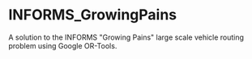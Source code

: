 # INFORMS_GrowingPains
A solution to the INFORMS "Growing Pains" large scale vehicle routing problem using Google OR-Tools.
